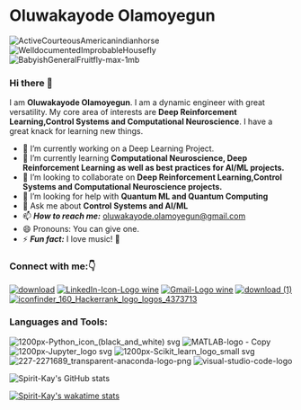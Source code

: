 

# **Oluwakayode Olamoyegun**

![ActiveCourteousAmericanindianhorse](https://user-images.githubusercontent.com/52291447/116824170-b70a4800-ab80-11eb-95f4-bc7e56c735a4.gif) 
![WelldocumentedImprobableHousefly](https://user-images.githubusercontent.com/52291447/116824940-a956c180-ab84-11eb-94ae-9124b86450fc.gif)        
![BabyishGeneralFruitfly-max-1mb](https://user-images.githubusercontent.com/52291447/116824420-000ecc00-ab82-11eb-8f54-c58f8a7390ac.gif)


### Hi there 👋
I am **Oluwakayode Olamoyegun**. I am a dynamic engineer with great versatility. My core area of interests are **Deep Reinforcement Learning,Control Systems and Computational Neuroscience**. I have a great knack for learning new things.
- 🔭 I’m currently working on a Deep Learning Project.
- 🌱 I’m currently learning **Computational Neuroscience, Deep Reinforcement Learning as well as best practices for AI/ML projects.**
- 👯 I’m looking to collaborate on **Deep Reinforcement Learning,Control Systems and Computational Neuroscience projects.**
- 🤔 I’m looking for help with **Quantum ML and Quantum Computing**
- 💬 Ask me about **Control Systems and AI/ML**
- 📫 ***How to reach me:*** oluwakayode.olamoyegun@gmail.com
- 😄 Pronouns: You can give one.
- ⚡ ***Fun fact:*** I love music! :musical_score:





### **Connect with me:**:point_down:

[![download](https://user-images.githubusercontent.com/52291447/116795575-ef9d1980-aacd-11eb-862b-06f224433d16.png)](https://twitter.com/Olamoyegun_Kay)     [![LinkedIn-Icon-Logo wine](https://user-images.githubusercontent.com/52291447/116795606-18bdaa00-aace-11eb-940b-0740dfeb8309.png)](https://www.linkedin.com/in/oluwakayode-olamoyegun-a6994736/)  [![Gmail-Logo wine](https://user-images.githubusercontent.com/52291447/116795621-3ee34a00-aace-11eb-9155-3e185ff83a85.png)](oluwakayode.olamoyegun@gmail.com)  [![download (1)](https://user-images.githubusercontent.com/52291447/116795671-a0a3b400-aace-11eb-9ed2-a5467ee7b44c.png)](https://www.kaggle.com/olamoyegunkayode) [![iconfinder_160_Hackerrank_logo_logos_4373713](https://user-images.githubusercontent.com/52291447/117027485-a549b180-acf4-11eb-85a4-6fa524ead3ca.png)](https://www.hackerrank.com/oluwakayode_ola1)



### **Languages and Tools:**

![1200px-Python_icon_(black_and_white) svg](https://user-images.githubusercontent.com/52291447/117032710-9b767d00-acf9-11eb-98e4-6cbd73b4e4e6.png)
![MATLAB-logo - Copy](https://user-images.githubusercontent.com/52291447/117032921-d4165680-acf9-11eb-9465-572e5a33fe7b.png)
![1200px-Jupyter_logo svg](https://user-images.githubusercontent.com/52291447/117032957-dd072800-acf9-11eb-83ac-faa63e41bd57.png)
![1200px-Scikit_learn_logo_small svg](https://user-images.githubusercontent.com/52291447/117032978-e2647280-acf9-11eb-9fc0-9f34050fe876.png)
![227-2271689_transparent-anaconda-logo-png](https://user-images.githubusercontent.com/52291447/117032998-e5f7f980-acf9-11eb-9aab-0eba13c03f8f.png)
![visual-studio-code-logo](https://user-images.githubusercontent.com/52291447/117033029-ea241700-acf9-11eb-8d8e-4d6be99995c2.png)






![Spirit-Kay's GitHub stats](https://github-readme-stats.vercel.app/api?username=Spirit-Kay&show_icons=true&theme=radical)

[![Spirit-Kay's wakatime stats](https://github-readme-stats.vercel.app/api/wakatime?username=SpiritKay)](https://github.com/SpiritKay/github-readme-stats)


<!--
**Spirit-Kay/Spirit-Kay** is a ✨ _special_ ✨ repository because its `README.md` (this file) appears on your GitHub profile.

Here are some ideas to get you started:


-->
